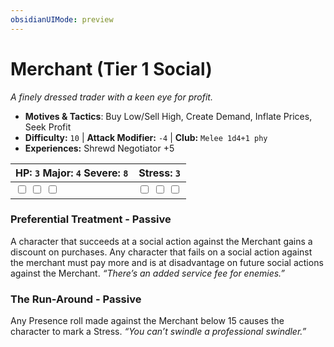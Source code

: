```yaml
---
obsidianUIMode: preview
---
```

# Merchant (Tier 1 Social)

*A finely dressed trader with a keen eye for profit.*

- **Motives & Tactics**: Buy Low/Sell High, Create Demand, Inflate Prices, Seek Profit
- **Difficulty:** `10` | **Attack Modifier:** `-4` | **Club:** `Melee 1d4+1 phy`
- **Experiences:** Shrewd Negotiator +5

| HP: `3` Major: `4` Severe: `8` | Stress: `3` |
|--|--|
|  <input type="checkbox" unchecked id="4fd8b624"> <input type="checkbox" unchecked id="8a0c8f34"> <input type="checkbox" unchecked id="c63cd4d2"> |  <input type="checkbox" unchecked id="caddc5be"> <input type="checkbox" unchecked id="4324c934"> <input type="checkbox" unchecked id="ae004b56"> |

### Preferential Treatment - Passive

A character that succeeds at a social action against the Merchant gains a discount on purchases. Any character that fails on a social action against the merchant must pay more and is at disadvantage on future social actions against the Merchant. *“There’s an added service fee for enemies.”*

### The Run-Around - Passive

Any Presence roll made against the Merchant below 15 causes the character to mark a Stress. *“You can’t swindle a professional swindler.”*



